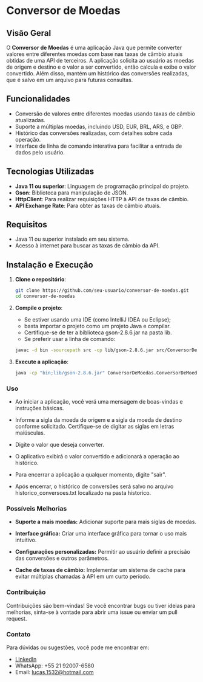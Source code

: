 # Conversor de Moedas

## Visão Geral

O **Conversor de Moedas** é uma aplicação Java que permite converter valores entre diferentes moedas com base nas taxas de câmbio atuais obtidas de uma API de terceiros. A aplicação solicita ao usuário as moedas de origem e destino e o valor a ser convertido, então calcula e exibe o valor convertido. Além disso, mantém um histórico das conversões realizadas, que é salvo em um arquivo para futuras consultas.

## Funcionalidades

- Conversão de valores entre diferentes moedas usando taxas de câmbio atualizadas.
- Suporte a múltiplas moedas, incluindo USD, EUR, BRL, ARS, e GBP.
- Histórico das conversões realizadas, com detalhes sobre cada operação.
- Interface de linha de comando interativa para facilitar a entrada de dados pelo usuário.

## Tecnologias Utilizadas

- **Java 11 ou superior**: Linguagem de programação principal do projeto.
- **Gson**: Biblioteca para manipulação de JSON.
- **HttpClient**: Para realizar requisições HTTP à API de taxas de câmbio.
- **API Exchange Rate**: Para obter as taxas de câmbio atuais.

## Requisitos

- Java 11 ou superior instalado em seu sistema.
- Acesso à internet para buscar as taxas de câmbio da API.

## Instalação e Execução

1. **Clone o repositório**:

   ```bash
   git clone https://github.com/seu-usuario/conversor-de-moedas.git
   cd conversor-de-moedas

2. **Compile o projeto**:
      
   - Se estiver usando uma IDE (como IntelliJ IDEA ou Eclipse); 
   - basta importar o projeto como um projeto Java e compilar. 
   - Certifique-se de ter a biblioteca gson-2.8.6.jar na pasta lib.
   - Se preferir usar a linha de comando:

   ```bash
   javac -d bin -sourcepath src -cp lib/gson-2.8.6.jar src/ConversorDeMoedas/*.java

3. **Execute a aplicação**:

   ```bash
   java -cp "bin;lib/gson-2.8.6.jar" ConversorDeMoedas.ConversorDeMoedasApp


### Uso

- Ao iniciar a aplicação, você verá uma mensagem de boas-vindas e instruções básicas.

- Informe a sigla da moeda de origem e a sigla da moeda de destino conforme solicitado. Certifique-se de digitar as siglas em letras maiúsculas.

- Digite o valor que deseja converter.

- O aplicativo exibirá o valor convertido e adicionará a operação ao histórico.

- Para encerrar a aplicação a qualquer momento, digite "sair".

- Após encerrar, o histórico de conversões será salvo no arquivo historico_conversoes.txt localizado na pasta historico.

### Possíveis Melhorias

- **Suporte a mais moedas:** Adicionar suporte para mais siglas de moedas.

- **Interface gráfica:** Criar uma interface gráfica para tornar o uso mais intuitivo.

- **Configurações personalizadas:** Permitir ao usuário definir a precisão das conversões e outros parâmetros.

- **Cache de taxas de câmbio:** Implementar um sistema de cache para evitar múltiplas chamadas à API em um curto período.

### Contribuição

Contribuições são bem-vindas! Se você encontrar bugs ou tiver ideias para melhorias, sinta-se à vontade para abrir uma issue ou enviar um pull request.

### Contato

Para dúvidas ou sugestões, você pode me encontrar em:

- [LinkedIn](www.linkedin.com/in/lucas-campos-248043274)
- WhatsApp: +55 21 92007-6580
- Email: lucas.1532@hotmail.com
